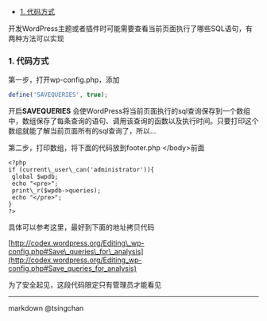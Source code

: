<!-- TOC -->

- [1. 代码方式](#1-代码方式)

<!-- /TOC -->

开发WordPress主题或者插件时可能需要查看当前页面执行了哪些SQL语句，有两种方法可以实现


### 1. 代码方式

第一步，打开wp-config.php，添加

```php
define('SAVEQUERIES', true);

```

开启**SAVEQUERIES** 会使WordPress将当前页面执行的sql查询保存到一个数组中，数组保存了每条查询的语句、调用该查询的函数以及执行时间。只要打印这个数组就能了解当前页面所有的sql查询了，所以…

第二步，打印数组，将下面的代码放到footer.php \<\/body\>前面
```
<?php  
if (current\_user\_can('administrator')){  
 global $wpdb;  
 echo "<pre>";  
 print\_r($wpdb->queries);  
 echo "</pre>";  
}  
?>  
```

具体可以参考这里，最好到下面的地址拷贝代码

[http://codex.wordpress.org/Editing\_wp-config.php#Save\_queries\_for\_analysis](http://codex.wordpress.org/Editing_wp-config.php#Save_queries_for_analysis)

为了安全起见，这段代码限定只有管理员才能看见


----

markdown @tsingchan 

